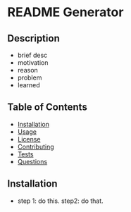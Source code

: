 
# README Generator

## Description

  - brief desc
  - motivation
  - reason
  - problem
  - learned

## Table of Contents

  - [Installation](#installation)
  - [Usage](#isage)
  - [License](#license)
  - [Contributing](#contributing)
  - [Tests](#tests)
  - [Questions](#questions)

## Installation

  - step 1: do this. step2: do that.


